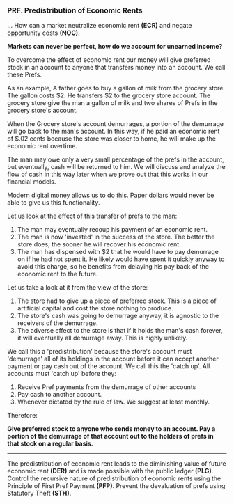 
### PRF. Predistribution of Economic Rents

... How can a market neutralize economic rent **(ECR)** and negate opportunity costs **(NOC)**.

**Markets can never be perfect, how do we account for unearned income?**

To overcome the effect of economic rent our money will give preferred stock in an account to anyone that transfers money into an account.  We call these Prefs.

As an example, A father goes to buy a gallon of milk from the grocery store.  The gallon costs $2.  He transfers $2 to the grocery store account.  The grocery store give the man a gallon of milk and two shares of Prefs in the grocery store's account.

When the Grocery store's account demurrages, a portion of the demurrage will go back to the man's account.  In this way, if he paid an economic rent of $.02 cents because the store was closer to home, he will make up the economic rent overtime.

The man may owe only a very small percentage of the prefs in the account, but eventually, cash will be returned to him.  We will discuss and analyze the flow of cash in this way later when we prove out that this works in our financial models.

Modern digital money allows us to do this.  Paper dollars would never be able to give us this functionality.

Let us look at the effect of this transfer of prefs to the man:

1. The man may eventually recoup his payment of an economic rent.
2. The man is now 'invested' in the success of the store.  The better the store does, the sooner he will recover his economic rent.
3. The man has dispensed with $2 that he would have to pay demurrage on if he had not spent it.  He likely would have spent it quickly anyway to avoid this charge, so he benefits from delaying his pay back of the economic rent to the future.

Let us take a look at it from the view of the store:

1. The store had to give up a piece of preferred stock.  This is a piece of artificial capital and cost the store nothing to produce.
2. The store's cash was going to demurrage anyway, it is agnostic to the receivers of the demurrage.
3. The adverse effect to the store is that if it holds the man's cash forever, it will eventually all demurrage away. This is highly unlikely.

We call this a 'predistribution' because the store's account must 'demurrage' all of its holdings in the account before it can accept another payment or pay cash out of the account.  We call this the 'catch up'.  All accounts must 'catch up' before they:

1. Receive Pref payments from the demurrage of other accounts
2. Pay cash to another account.
3. Whenever dictated by the rule of law.  We suggest at least monthly.

Therefore:

**Give preferred stock to anyone who sends money to an account.  Pay a portion of the demurrage of that account out to the holders of prefs in that stock on a regular basis.**

----------

The predistribution of economic rent leads to the diminishing value of future economic rent  **(DER)** and is made possible with the public ledger **(PLG)**. Control the recursive nature of predistribution of economic rents using the Principle of First Pref Payment **(PFP)**. Prevent the devaluation of prefs using Statutory Theft **(STH)**.

<div style='display:none;' markdown="1">
\newpage
